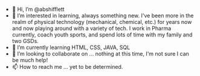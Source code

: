 - 👋 Hi, I’m @abshifflett
- 👀 I’m interested in learning, always something new. I've been more in the realm of physical technology (mechanical, chemical, etc.) for years now and now playing around with a variety of tech. I work in Pharma currently, coach youth sports, and spend lots of time with my family and two GSDs.
- 🌱 I’m currently learning HTML, CSS, JAVA, SQL
- 💞️ I’m looking to collaborate on ... nothing at this time, I'm not sure I can be much help!
- 📫 How to reach me ... yet to be determined.

<!---
abshifflett/abshifflett is a ✨ special ✨ repository because its `README.md` (this file) appears on your GitHub profile.
You can click the Preview link to take a look at your changes.
--->
